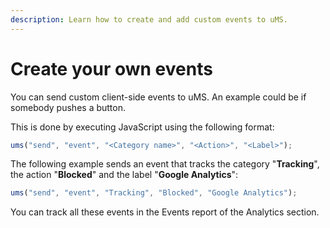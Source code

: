 ```yaml
---
description: Learn how to create and add custom events to uMS.
---
```


# Create your own events

You can send custom client-side events to uMS. An example could be if somebody pushes a button.

This is done by executing JavaScript using the following format:

```js
ums("send", "event", "<Category name>", "<Action>", "<Label>");
```

The following example sends an event that tracks the category "**Tracking**", the action "**Blocked**" and the label "**Google Analytics**":

```js
ums("send", "event", "Tracking", "Blocked", "Google Analytics");
```

You can track all these events in the Events report of the Analytics section.
